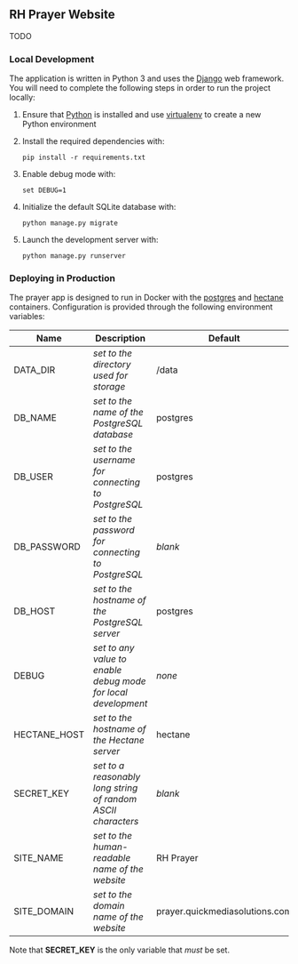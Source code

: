## RH Prayer Website

TODO

### Local Development

The application is written in Python 3 and uses the [Django](https://www.djangoproject.com/) web framework. You will need to complete the following steps in order to run the project locally:

1. Ensure that [Python](https://www.python.org/) is installed and use [virtualenv](https://virtualenv.pypa.io/en/latest/) to create a new Python environment

1. Install the required dependencies with:

       pip install -r requirements.txt

1. Enable debug mode with:

       set DEBUG=1

1. Initialize the default SQLite database with:

       python manage.py migrate

1. Launch the development server with:

       python manage.py runserver

### Deploying in Production

The prayer app is designed to run in Docker with the [postgres](https://hub.docker.com/_/postgres) and [hectane](https://hub.docker.com/r/hectane/hectane) containers. Configuration is provided through the following environment variables:

Name | Description | Default
--- | --- | ---
DATA_DIR | *set to the directory used for storage* | /data
DB_NAME | *set to the name of the PostgreSQL database* | postgres
DB_USER | *set to the username for connecting to PostgreSQL* | postgres
DB_PASSWORD | *set to the password for connecting to PostgreSQL* | *blank*
DB_HOST | *set to the hostname of the PostgreSQL server* | postgres
DEBUG | *set to any value to enable debug mode for local development* | *none*
HECTANE_HOST | *set to the hostname of the Hectane server* | hectane
SECRET_KEY | *set to a reasonably long string of random ASCII characters* | *blank*
SITE_NAME | *set to the human-readable name of the website* | RH Prayer
SITE_DOMAIN | *set to the domain name of the website* | prayer.quickmediasolutions.com

Note that **SECRET_KEY** is the only variable that *must* be set.

